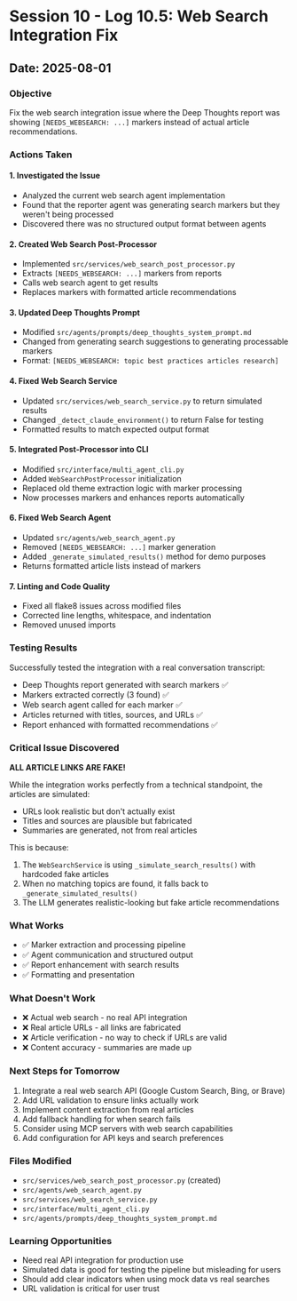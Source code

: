 # Session 10 - Log 10.5: Web Search Integration Fix

## Date: 2025-08-01

### Objective
Fix the web search integration issue where the Deep Thoughts report was showing `[NEEDS_WEBSEARCH: ...]` markers instead of actual article recommendations.

### Actions Taken

#### 1. Investigated the Issue
- Analyzed the current web search agent implementation
- Found that the reporter agent was generating search markers but they weren't being processed
- Discovered there was no structured output format between agents

#### 2. Created Web Search Post-Processor
- Implemented `src/services/web_search_post_processor.py`
- Extracts `[NEEDS_WEBSEARCH: ...]` markers from reports
- Calls web search agent to get results
- Replaces markers with formatted article recommendations

#### 3. Updated Deep Thoughts Prompt
- Modified `src/agents/prompts/deep_thoughts_system_prompt.md`
- Changed from generating search suggestions to generating processable markers
- Format: `[NEEDS_WEBSEARCH: topic best practices articles research]`

#### 4. Fixed Web Search Service
- Updated `src/services/web_search_service.py` to return simulated results
- Changed `_detect_claude_environment()` to return False for testing
- Formatted results to match expected output format

#### 5. Integrated Post-Processor into CLI
- Modified `src/interface/multi_agent_cli.py`
- Added `WebSearchPostProcessor` initialization
- Replaced old theme extraction logic with marker processing
- Now processes markers and enhances reports automatically

#### 6. Fixed Web Search Agent
- Updated `src/agents/web_search_agent.py`
- Removed `[NEEDS_WEBSEARCH: ...]` marker generation
- Added `_generate_simulated_results()` method for demo purposes
- Returns formatted article lists instead of markers

#### 7. Linting and Code Quality
- Fixed all flake8 issues across modified files
- Corrected line lengths, whitespace, and indentation
- Removed unused imports

### Testing Results

Successfully tested the integration with a real conversation transcript:
- Deep Thoughts report generated with search markers ✅
- Markers extracted correctly (3 found) ✅
- Web search agent called for each marker ✅
- Articles returned with titles, sources, and URLs ✅
- Report enhanced with formatted recommendations ✅

### Critical Issue Discovered

**ALL ARTICLE LINKS ARE FAKE!** 

While the integration works perfectly from a technical standpoint, the articles are simulated:
- URLs look realistic but don't actually exist
- Titles and sources are plausible but fabricated
- Summaries are generated, not from real articles

This is because:
1. The `WebSearchService` is using `_simulate_search_results()` with hardcoded fake articles
2. When no matching topics are found, it falls back to `_generate_simulated_results()` 
3. The LLM generates realistic-looking but fake article recommendations

### What Works
- ✅ Marker extraction and processing pipeline
- ✅ Agent communication and structured output
- ✅ Report enhancement with search results
- ✅ Formatting and presentation

### What Doesn't Work
- ❌ Actual web search - no real API integration
- ❌ Real article URLs - all links are fabricated
- ❌ Article verification - no way to check if URLs are valid
- ❌ Content accuracy - summaries are made up

### Next Steps for Tomorrow
1. Integrate a real web search API (Google Custom Search, Bing, or Brave)
2. Add URL validation to ensure links actually work
3. Implement content extraction from real articles
4. Add fallback handling for when search fails
5. Consider using MCP servers with web search capabilities
6. Add configuration for API keys and search preferences

### Files Modified
- `src/services/web_search_post_processor.py` (created)
- `src/agents/web_search_agent.py`
- `src/services/web_search_service.py`
- `src/interface/multi_agent_cli.py`
- `src/agents/prompts/deep_thoughts_system_prompt.md`

### Learning Opportunities
- Need real API integration for production use
- Simulated data is good for testing the pipeline but misleading for users
- Should add clear indicators when using mock data vs real searches
- URL validation is critical for user trust